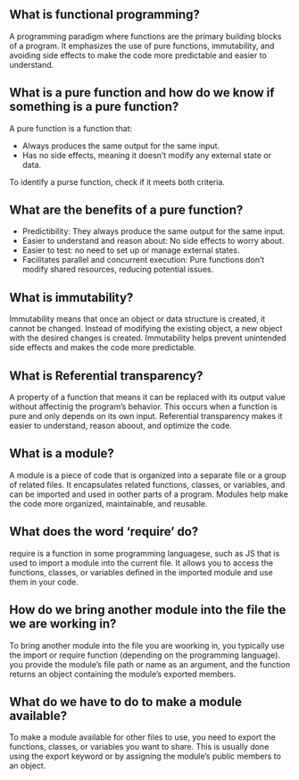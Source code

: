 ## What is functional programming?
A programming paradigm where functions are the primary building blocks of a program. It emphasizes the use of pure functions, immutability, and avoiding side effects to make the code more predictable and easier to understand.
## What is a pure function and how do we know if something is a pure function?
A pure function is a function that:

- Always produces the same output for the same input.
- Has no side effects, meaning it doesn’t modify any external state or data.

To identify a purse function, check if it meets both criteria.
## What are the benefits of a pure function?
- Predictibility: They always produce the same output for the same input.
- Easier to understand and reason about: No side effects to worry about.
- Easier to test: no need to set up or manage external states.
- Facilitates parallel and concurrent execution: Pure functions don’t modify shared resources, reducing potential issues.
## What is immutability?
Immutability means that once an object or data structure is created, it cannot be changed. Instead of modifying the existing object, a new object with the desired changes is created. Immutability helps prevent unintended side effects and makes the code more predictable.
## What is Referential transparency?
A property of a function that means it can be replaced with its output value without affectinig the program’s behavior. This occurs when a function is pure and only depends on its own input. Referential transparency makes it easier to understand, reason aboout, and optimize the code.
## What is a module?
A module is a piece of code that is organized into a separate file or a group of related files. It encapsulates related functions, classes, or variables, and can be imported and used in oother parts of a program. Modules help make the code more organized, maintainable, and reusable.
## What does the word ‘require’ do?
require is a function in some programming languagese, such as JS that is used to import a module into the current file. It allows you to access the functions, classes, or variables defined in the imported module and use them in your code.
## How do we bring another module into the file the we are working in?
To bring another module into the file you are woorking in, you typically use the import or require function (depending on the programming language). you provide the module’s file path or name as an argument, and the function returns an object containing the module’s exported members.
## What do we have to do to make a module available?
To make a module available for other files to use, you need to export the functions, classes, or variables you want to share. This is usually done using the export keyword or by assigning the module’s public members to an object.
